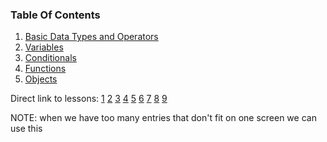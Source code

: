 ### Table Of Contents

1. [Basic Data Types and Operators](#basic-data-types)
2. [Variables](#variables)
3. [Conditionals](#if)
5. [Functions](#lesson5)
7. [Objects](#lesson7)

Direct link to lessons: [1](#lesson1) [2](#lesson2) [3](#lesson3) [4](#lesson4) [5](#lesson5) [6](#lesson6) [7](#lesson7) [8](#lesson8) [9](#lesson9)

NOTE: when we have too many entries that don't fit on one screen we can use this <!-- .slide: style="font-size:80%" -->
